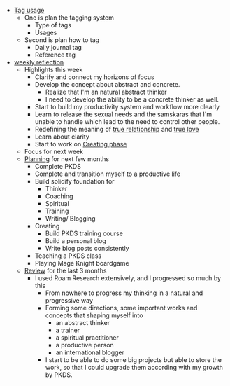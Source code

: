 - [Tag usage](<Tag usage.md>)
    - One is plan the tagging system 
        - Type of tags
        - Usages
    - Second is plan how to tag
        - Daily journal tag
        - Reference tag
- [weekly reflection](<weekly reflection.md>) 
    - Highlights this week
        - Clarify and connect my horizons of focus
        - Develop the concept about abstract and concrete. 
            - Realize that I'm an natural abstract thinker
            - I need to develop the ability to be a concrete thinker as well.
        - Start to build my productivity system and workflow more clearly
        - Learn to release the sexual needs and the samskaras that I'm unable to handle which lead to the need to control other people.
        - Redefining the meaning of [true relationship](<true relationship.md>) and [true love](<true love.md>)
        - Learn about clarity
        - Start to work on [Creating phase](<Creating phase.md>)
    - Focus for next week
    - [Planning](<Planning.md>) for next few months
        - Complete PKDS
        - Complete and transition myself to a productive life
        - Build solidify foundation for
            - Thinker
            - Coaching
            - Spiritual
            - Training
            - Writing/ Blogging
        - Creating
            -  Build PKDS training course
            - Build a personal blog
            - Write blog posts consistently
        - Teaching a PKDS class
        - Playing Mage Knight boardgame
    - [Review](<Review.md>) for the last 3 months
        - I used Roam Research extensively, and I progressed so much by this
            - From nowhere to progress my thinking in a natural and progressive way
            - Forming some directions, some important works and concepts that shaping myself into
                - an abstract thinker
                - a trainer
                - a spiritual practitioner
                - a productive person
                - an international blogger
            - I start to be able to do some big projects but able to store the work, so that I could upgrade them according with my growth by PKDS.
